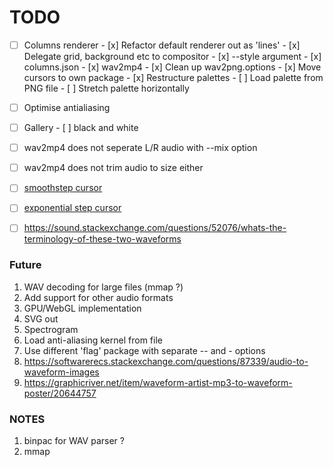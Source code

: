 # TODO

- [ ] Columns renderer
      - [x] Refactor default renderer out as 'lines'
      - [x] Delegate grid, background etc to compositor
      - [x] --style <JSON> argument
      - [x] columns.json
      - [x] wav2mp4
      - [x] Clean up wav2png.options
      - [x] Move cursors to own package
      - [x] Restructure palettes
      - [ ] Load palette from PNG file
      - [ ] Stretch palette horizontally

- [ ] Optimise antialiasing
- [ ] Gallery
      - [ ] black and white

- [ ] wav2mp4 does not seperate L/R audio with --mix option
- [ ] wav2mp4 does not trim audio to size either

- [ ] [smoothstep cursor](https://iquilezles.org/www/articles/smoothstepintegral/smoothstepintegral.htm)
- [ ] [exponential step cursor](https://iquilezles.org/www/articles/functions/functions.htm)
- [ ] https://sound.stackexchange.com/questions/52076/whats-the-terminology-of-these-two-waveforms

### Future

1. WAV decoding for large files (mmap ?)
2. Add support for other audio formats
3. GPU/WebGL implementation
4. SVG out
5. Spectrogram
6. Load anti-aliasing kernel from file
7. Use different 'flag' package with separate -- and - options
8. https://softwarerecs.stackexchange.com/questions/87339/audio-to-waveform-images
9. https://graphicriver.net/item/waveform-artist-mp3-to-waveform-poster/20644757


### NOTES

1. binpac for WAV parser ?
2. mmap

